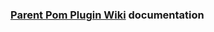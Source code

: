 <html>
<body>

<h3><a href="https://github.com/pentaho/maven-parent-poms/wiki">Parent Pom Plugin Wiki</a> documentation</h3>

</body>
</html>
